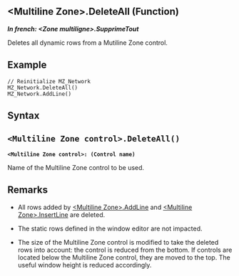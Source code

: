 


## &lt;Multiline Zone&gt;.DeleteAll (Function)

***In french: &lt;Zone multiligne&gt;.SupprimeTout***



<a name="XUse"></a>
<a name="Use"></a>
<a name="description"></a>
Deletes all dynamic rows from a Mutiline Zone control. 




<a name="Example1"></a>
<a name="sample_code"></a>

## Example


```wl
// Reinitialize MZ_Network
MZ_Network.DeleteAll()
MZ_Network.AddLine()
```

<a name="XSYNTAX"></a>

## Syntax
<a name="SYNTAX1"></a>

`<Multiline Zone control>.DeleteAll()`
---

**`<Multiline Zone control>: (Control name)`**

Name of the Multiline Zone control to be used.



<a name="NOTE0"></a>
<a name="NOTE0_1"></a>

## Remarks


- All rows added by [&lt;Multiline Zone&gt;.AddLine](../WDLang1/1000020216.md) and [&lt;Multiline Zone&gt;.InsertLine](../WDLang1/1000020217.md) are deleted.

- The static rows defined in the window editor are not impacted.

- The size of the Multiline Zone control is modified to take the deleted rows into account: the control is reduced from the bottom. If controls are located below the Multiline Zone control, they are moved to the top. The useful window height is reduced accordingly.





